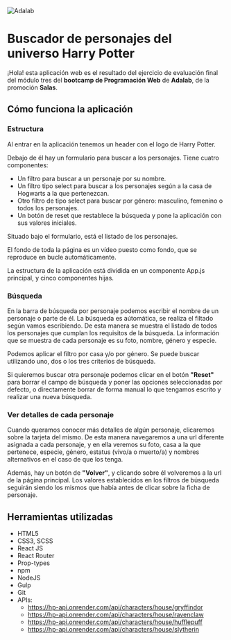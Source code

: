 ![Adalab](https://beta.adalab.es/resources/images/adalab-logo-155x61-bg-white.png)

# Buscador de personajes del universo Harry Potter

¡Hola! esta aplicación web es el resultado del ejercicio de evaluación final del módulo tres del **bootcamp de Programación Web** de **Adalab**, de la promoción **Salas**.

## Cómo funciona la aplicación

### Estructura

Al entrar en la aplicación tenemos un header con el logo de Harry Potter.

Debajo de él hay un formulario para buscar a los personajes. Tiene cuatro componentes:

- Un filtro para buscar a un personaje por su nombre.
- Un filtro tipo select para buscar a los personajes según a la casa de Hogwarts a la que pertenezcan.
- Otro filtro de tipo select para buscar por género: masculino, femenino o todos los personajes.
- Un botón de reset que restablece la búsqueda y pone la aplicación con sus valores iniciales.

Situado bajo el formulario, está el listado de los personajes.

El fondo de toda la página es un vídeo puesto como fondo, que se reproduce en bucle automáticamente.

La estructura de la aplicación está dividida en un componente App.js principal, y cinco componentes hijas.

### Búsqueda

En la barra de búsqueda por personaje podemos escribir el nombre de un personaje o parte de él. La búsqueda es aútomática, se realiza el filtado según vamos escribiendo. De esta manera se muestra el listado de todos los personajes que cumplan los requisitos de la búsqueda. La información que se muestra de cada personaje es su foto, nombre, género y especie.

Podemos aplicar el filtro por casa y/o por género. Se puede buscar utilizando uno, dos o los tres criterios de búsqueda.

Si quieremos buscar otra personaje podemos clicar en el botón **"Reset"** para borrar el campo de búsqueda y poner las opciones seleccionadas por defecto, o directamente borrar de forma manual lo que tengamos escrito y realizar una nueva búsqueda.

### Ver detalles de cada personaje

Cuando queramos conocer más detalles de algún personaje, clicaremos sobre la tarjeta del mismo. De esta manera navegaremos a una url diferente asignada a cada personaje, y en ella veremos su foto, casa a la que pertenece, especie, género, estatus (vivo/a o muerto/a) y nombres alternativos en el caso de que los tenga.

Además, hay un botón de **"Volver"**, y clicando sobre él volveremos a la url de la página principal. Los valores establecidos en los filtros de búsqueda seguirán siendo los mismos que había antes de clicar sobre la ficha de personaje.

## Herramientas utilizadas

- HTML5
- CSS3, SCSS
- React JS
- React Router
- Prop-types
- npm
- NodeJS
- Gulp
- Git
- APIs:
  - https://hp-api.onrender.com/api/characters/house/gryffindor
  - https://hp-api.onrender.com/api/characters/house/ravenclaw
  - https://hp-api.onrender.com/api/characters/house/hufflepuff
  - https://hp-api.onrender.com/api/characters/house/slytherin
